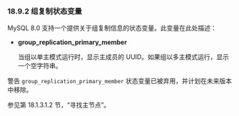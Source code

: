 ### 18.9.2 组复制状态变量

MySQL 8.0 支持一个提供关于组复制信息的状态变量。此变量在此处描述：

- **group_replication_primary_member**

  当组以单主模式运行时，显示主成员的 UUID。如果组以多主模式运行，显示一个空字符串。

警告 `group_replication_primary_member` 状态变量已被弃用，并计划在未来版本中移除。

参见第 18.1.3.1.2 节，“寻找主节点”。